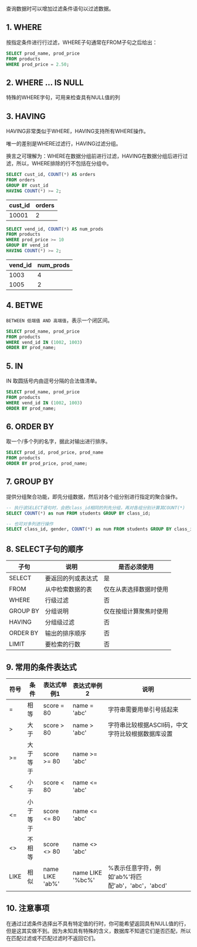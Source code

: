 查询数据时可以增加过滤条件语句以过滤数据。

## 1. WHERE

按指定条件进行行过滤，WHERE子句通常在FROM子句之后给出：

```sql
SELECT prod_name, prod_price
FROM products
WHERE prod_price = 2.50;
```

## 2. WHERE ... IS NULL

特殊的WHERE字句，可用来检查具有NULL值的列

## 3. HAVING

HAVING非常类似于WHERE，HAVING支持所有WHERE操作。

唯一的差别是WHERE过滤行，HAVING过滤分组。

换言之可理解为：WHERE在数据分组前进行过滤，HAVING在数据分组后进行过滤，所以，WHERE排除的行不包括在分组中。

```sql
SELECT cust_id, COUNT(*) AS orders
FROM orders
GROUP BY cust_id
HAVING COUNT(*) >= 2;
```

| cust_id | orders |
| ------- | ------ |
| 10001   | 2      |

```sql
SELECT vend_id, COUNT(*) AS num_prods
FROM products
WHERE prod_price >= 10
GROUP BY vend_id
HAVING COUNT(*) >= 2;
```

| vend_id | num_prods |
| ------- | --------- |
| 1003    | 4         |
| 1005    | 2         |

## 4. BETWE

`BETWEEN 低端值 AND 高端值`，表示一个闭区间。

```sql
SELECT prod_name, prod_price
FROM products
WHERE vend_id IN (1002, 1003)
ORDER BY prod_name;
```

## 5. IN

IN 取圆括号内由逗号分隔的合法值清单。

```sql
SELECT prod_name, prod_price
FROM products
WHERE vend_id IN (1002, 1003)
ORDER BY prod_name;
```

## 6. ORDER BY

取一个/多个列的名字，据此对输出进行排序。

```sql
SELECT prod_id, prod_price, prod_name
FROM products
ORDER BY prod_price, prod_name;
```

## 7. GROUP BY

提供分组聚合功能，即先分组数据，然后对各个组分别进行指定的聚合操作。

```sql
-- 执行该SELECT语句时，会把class_id相同的列先分组，再对各组分别计算其COUNT(*)
SELECT COUNT(*) as num FROM students GROUP BY class_id;

-- 也可对多列进行操作
SELECT class_id, gender, COUNT(*) as num FROM students GROUP BY class_id, gender;
```

## 8. SELECT子句的顺序

| 子句      | 说明               | 是否必须使用           |
| --------- | ------------------ | ---------------------- |
| SELECT    | 要返回的列或表达式 | 是                     |
| FROM      | 从中检索数据的表   | 仅在从表选择数据时使用 |
| WHERE     | 行级过滤           | 否                     |
| GROUP  BY | 分组说明           | 仅在按组计算聚焦时使用 |
| HAVING    | 分组级过滤         | 否                     |
| ORDER  BY | 输出的排序顺序     | 否                     |
| LIMIT     | 要检索的行数       | 否                     |

## 9. 常用的条件表达式

| 符号 | 条件     | 表达式举例1     | 表达式举例2      | 说明                                              |
| ---- | -------- | --------------- | ---------------- | ------------------------------------------------- |
| =    | 相等     | score = 80      | name = 'abc'     | 字符串需要用单引号括起来                          |
| >    | 大于     | score > 80      | name > 'abc'     | 字符串比较根据ASCII码，中文字符比较根据数据库设置 |
| >=   | 大于等于 | score >= 80     | name >= 'abc'    |                                                   |
| <    | 小于     | score < 80      | name <= 'abc'    |                                                   |
| <=   | 小于等于 | score <= 80     | name <= 'abc'    |                                                   |
| <>   | 不相等   | score <> 80     | name <> 'abc'    |                                                   |
| LIKE | 相似     | name LIKE 'ab%' | name LIKE '%bc%' | %表示任意字符，例如'ab%'将匹配'ab'，'abc'，'abcd' |

## 10. 注意事项

在通过过滤条件选择出不具有特定值的行时，你可能希望返回具有NULL值的行，但是这其实做不到。因为未知具有特殊的含义，数据库不知道它们是否匹配，所以在匹配过滤或不匹配过滤时不返回它们。

